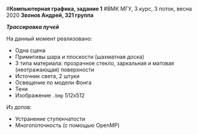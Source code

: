 #**Компьютерная графика, задание 1**
#ВМК МГУ, 3 курс, 3 поток, весна 2020
**Звонов Андрей, 321 группа**

***Трассировка лучей***

На данный момент реализовано:

+ Одна сцена
+ Примитивы шара и плоскости (шахматная доска)
+ 3 типа материала: прозрачное стекло, заркальная и матовая (неотражающая) поверхности
+ Источник света, 2 штуки
+ Освещение по модели Фонга
+ Тени
+ Изображение `.bmp` 512х512

Из допов:
+ Устранение ступенчатости
+ Многопоточность (с помощью OpenMP)


